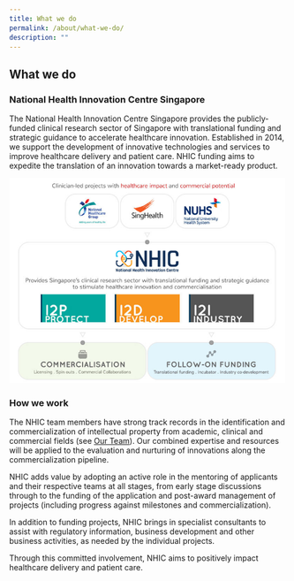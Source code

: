 ```yaml
---
title: What we do
permalink: /about/what-we-do/
description: ""
---
```

What we do
----------

### National Health Innovation Centre Singapore

The National Health Innovation Centre Singapore provides the publicly-funded clinical research sector of Singapore with translational funding and strategic guidance to accelerate healthcare innovation. Established in 2014, we support the development of innovative technologies and services to improve healthcare delivery and patient care. NHIC funding aims to expedite the translation of an innovation towards a market-ready product.

<img src="/images/About/nhic_whatwedo_202210.jpg" style="width:500px">

### How we work

The NHIC team members have strong track records in the identification and commercialization of intellectual property from academic, clinical and commercial fields (see&nbsp;[Our Team](https://nhic.sg/web/index.php/about-us/our-team)). Our combined expertise and resources will be applied to the evaluation and nurturing of innovations along the commercialization pipeline.

NHIC adds value by adopting an active role in the mentoring of applicants and their respective teams at all stages, from early stage discussions through to the funding of the application and post-award management of projects (including progress against milestones and commercialization).

In addition to funding projects, NHIC brings in specialist consultants to assist with regulatory information, business development and other business activities, as needed by the individual projects.

Through this committed involvement, NHIC aims to positively impact healthcare delivery and patient care.